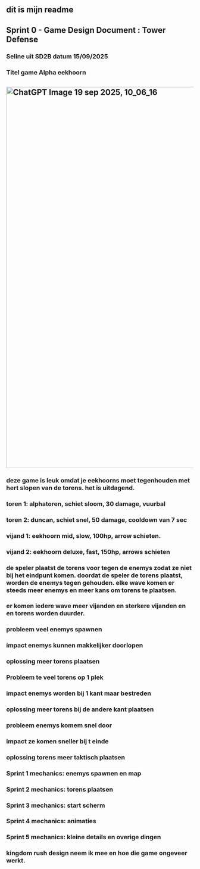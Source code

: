 ## dit is mijn readme

## Sprint 0 - Game Design Document : Tower Defense

### Seline uit SD2B datum 15/09/2025

### Titel game Alpha eekhoorn

##  <img width="1536" height="1024" alt="ChatGPT Image 19 sep 2025, 10_06_16" src="https://github.com/user-attachments/assets/59b33d97-6787-4d76-9682-807d2190ea16" />


### deze game is leuk omdat je eekhoorns moet tegenhouden met hert slopen van de torens. het is uitdagend.

### toren 1: alphatoren, schiet sloom, 30 damage, vuurbal
### toren 2: duncan, schiet snel, 50 damage, cooldown van 7 sec

### vijand 1: eekhoorn mid, slow, 100hp, arrow schieten.
### vijand 2: eekhoorn deluxe, fast, 150hp, arrows schieten

### de speler plaatst de torens voor tegen de enemys zodat ze niet bij het eindpunt komen. doordat de speler de torens plaatst, worden de enemys tegen gehouden. elke wave komen er steeds meer enemys en meer kans om torens te plaatsen.

### er komen iedere wave meer vijanden en sterkere vijanden en en torens worden duurder.

### probleem veel enemys spawnen
### impact enemys kunnen makkelijker doorlopen
### oplossing meer torens plaatsen

### Probleem te veel torens op 1 plek
### impact enemys worden bij 1 kant maar bestreden
### oplossing meer torens bij de andere kant plaatsen

### probleem enemys komem snel door
### impact ze komen sneller bij t einde
### oplossing torens meer taktisch plaatsen

### Sprint 1 mechanics: enemys spawnen en map
### Sprint 2 mechanics: torens plaatsen
### Sprint 3 mechanics: start scherm 
### Sprint 4 mechanics: animaties
### Sprint 5 mechanics: kleine details en overige dingen


### kingdom rush design neem ik mee en hoe die game ongeveer werkt. 



